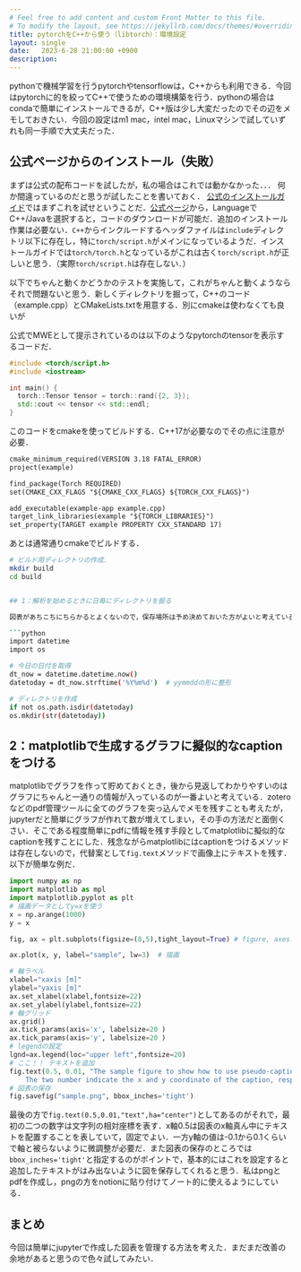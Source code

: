 ```yaml
---
# Feel free to add content and custom Front Matter to this file.
# To modify the layout, see https://jekyllrb.com/docs/themes/#overriding-theme-defaults
title: pytorchをC++から使う（libtorch）：環境設定
layout: single
date:   2023-6-28 21:00:00 +0900
description: 
---
```


pythonで機械学習を行うpytorchやtensorflowは，C++からも利用できる．今回はpytorchに的を絞ってC++で使うための環境構築を行う．pythonの場合はcondaで簡単にインストールできるが，C++版は少し大変だったのでその辺をメモしておきたい．今回の設定はm1 mac，intel mac，Linuxマシンで試していずれも同一手順で大丈夫だった．

## 公式ページからのインストール（失敗）

まずは公式の配布コードを試したが，私の場合はこれでは動かなかった．．． 何か間違っているのだと思うが試したことを書いておく． [公式のインストールガイド](https://pytorch.org/cppdocs/installing.html)ではまずこれを試せということだ．[公式ページ](https://pytorch.org/get-started/locally/)から，LanguageでC++/Javaを選択すると，コードのダウンロードが可能だ．追加のインストール作業は必要ない．`C++`からインクルードするヘッダファイルは`include`ディレクトリ以下に存在し，特に`torch/script.h`がメインになっているようだ．インストールガイドでは`torch/torch.h`となっているがこれは古く`torch/script.h`が正しいと思う．（実際`torch/script.h`は存在しない．）

以下でちゃんと動くかどうかのテストを実施して，これがちゃんと動くようならそれで問題ないと思う．新しくディレクトリを掘って，C++のコード（example.cpp）とCMakeLists.txtを用意する．別にcmakeは使わなくても良いが

公式でMWEとして提示されているのは以下のようなpytorchのtensorを表示するコードだ．

```C++:example.cpp
#include <torch/script.h>
#include <iostream>

int main() {
  torch::Tensor tensor = torch::rand({2, 3});
  std::cout << tensor << std::endl;
}
```

このコードをcmakeを使ってビルドする．C++17が必要なのでその点に注意が必要．

```cmake:CMakeLists.txt
cmake_minimum_required(VERSION 3.18 FATAL_ERROR)
project(example)

find_package(Torch REQUIRED)
set(CMAKE_CXX_FLAGS "${CMAKE_CXX_FLAGS} ${TORCH_CXX_FLAGS}")

add_executable(example-app example.cpp)
target_link_libraries(example "${TORCH_LIBRARIES}")
set_property(TARGET example PROPERTY CXX_STANDARD 17)
```

あとは通常通りcmakeでビルドする．

```bash
# ビルド用ディレクトリの作成．
mkdir build
cd build


## 1：解析を始めるときに日毎にディレクトリを掘る

図表があちこちにちらかるとよくないので，保存場所は予め決めておいた方がよいと考えている．私は日付のついたディレクトリを作成し，その下に保存するようにしている．ディレクトリはプロジェクトごとでもよいし，ノートブックごとでもよいと思う．ノートブックの上に以下の部分を貼って全てのノートブックでこれを実行する習慣をつけた．

```python
import datetime
import os

# 今日の日付を取得
dt_now = datetime.datetime.now()
datetoday = dt_now.strftime('%Y%m%d')  # yymmddの形に整形

# ディレクトリを作成
if not os.path.isdir(datetoday)
os.mkdir(str(datetoday))
```

## 2：matplotlibで生成するグラフに擬似的なcaptionをつける

matplotlibでグラフを作って貯めておくとき，後から見返してわかりやすいのはグラフにちゃんと一通りの情報が入っているのが一番よいと考えている．zoteroなどのpdf管理ツールに全てのグラフを突っ込んでメモを残すことも考えたが，jupyterだと簡単にグラフが作れて数が増えてしまい，その手の方法だと面倒くさい．そこである程度簡単にpdfに情報を残す手段としてmatplotlibに擬似的なcaptionを残すことにした．残念ながらmatplotlibにはcaptionをつけるメソッドは存在しないので，代替案として`fig.text`メソッドで画像上にテキストを残す．以下が簡単な例だ．

```python
import numpy as np
import matplotlib as mpl
import matplotlib.pyplot as plt
# 描画データとしてy=xを使う
x = np.arange(1000)
y = x

fig, ax = plt.subplots(figsize=(8,5),tight_layout=True) # figure, axesオブジェクトを作成

ax.plot(x, y, label="sample", lw=3)  # 描画

# 軸ラベル
xlabel="xaxis [m]"
ylabel="yaxis [m]"
ax.set_xlabel(xlabel,fontsize=22)
ax.set_ylabel(ylabel,fontsize=22)
# 軸グリッド
ax.grid()
ax.tick_params(axis='x', labelsize=20 )
ax.tick_params(axis='y', labelsize=20 )
# legendの設定
lgnd=ax.legend(loc="upper left",fontsize=20)
# ここ！！ テキストを追加
fig.text(0.5, 0.01, "The sample figure to show how to use pseudo-caption in matplotlib figure. \n \
    The two number indicate the x and y coordinate of the caption, respectively.", ha='center')
# 図表の保存
fig.savefig("sample.png", bbox_inches='tight')
```

最後の方で`fig.text(0.5,0.01,"text",ha="center")`としてあるのがそれで，最初の二つの数字は文字列の相対座標を表す．x軸0.5は図表のx軸真ん中にテキストを配置することを表していて，固定でよい．一方y軸の値は-0.1から0.1くらいで軸と被らないように微調整が必要だ．また図表の保存のところでは`bbox_inches='tight'`と指定するのがポイントで，基本的にはこれを設定すると追加したテキストがはみ出ないように図を保存してくれると思う．私はpngとpdfを作成し，pngの方をnotionに貼り付けてノート的に使えるようにしている．

## まとめ

今回は簡単にjupyterで作成した図表を管理する方法を考えた．まだまだ改善の余地があると思うので色々試してみたい．